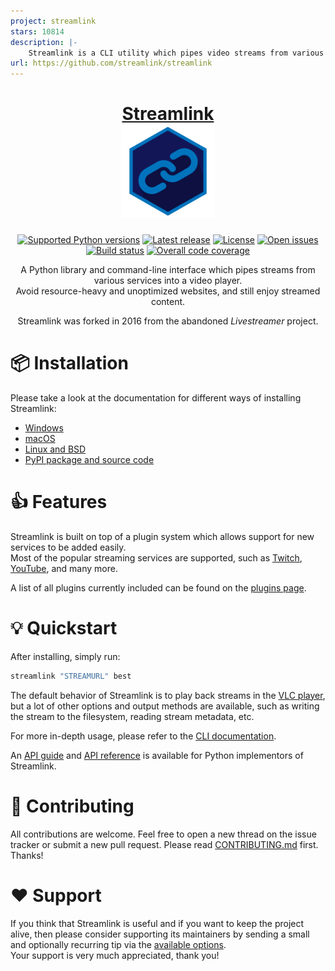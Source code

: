 ```yaml
---
project: streamlink
stars: 10814
description: |-
    Streamlink is a CLI utility which pipes video streams from various services into a video player
url: https://github.com/streamlink/streamlink
---
```


<h1 align="center"><a href="https://streamlink.github.io/">Streamlink<br><img height="150" alt="Streamlink" src="https://raw.githubusercontent.com/streamlink/streamlink/master/icon.svg"></a></h1>

<p align="center">
  <a href="https://streamlink.github.io/install.html"><img alt="Supported Python versions" src="https://img.shields.io/pypi/pyversions/streamlink.svg?style=flat-square&maxAge=86400"></a>
  <a href="https://streamlink.github.io/changelog.html"><img alt="Latest release" src="https://img.shields.io/github/release/streamlink/streamlink.svg?style=flat-square&maxAge=86400"></a>
  <a href="https://github.com/streamlink/streamlink"><img alt="License" src="https://img.shields.io/github/license/streamlink/streamlink.svg?style=flat-square&maxAge=86400"></a>
  <a href="https://github.com/streamlink/streamlink/issues"><img alt="Open issues" src="https://img.shields.io/github/issues/streamlink/streamlink.svg?style=flat-square&maxAge=86400"></a>
  <a href="https://github.com/streamlink/streamlink/actions?query=event%3Apush"><img alt="Build status" src="https://img.shields.io/github/actions/workflow/status/streamlink/streamlink/test.yml?branch=master&event=push&style=flat-square&maxAge=86400"></a>
  <a href="https://codecov.io/github/streamlink/streamlink?branch=master"><img alt="Overall code coverage" src="https://img.shields.io/codecov/c/github/streamlink/streamlink.svg?branch=master&style=flat-square&maxAge=86400"></a>
</p>

<p align="center">
  A Python library and command-line interface which pipes streams from various services into a video player.<br>
  Avoid resource-heavy and unoptimized websites, and still enjoy streamed content.
</p>

<p align="center">
  Streamlink was forked in 2016 from the abandoned <em>Livestreamer</em> project.
</p>


# 📦 Installation

Please take a look at the documentation for different ways of installing Streamlink:

- [Windows][streamlink-installation-windows]
- [macOS][streamlink-installation-macos]
- [Linux and BSD][streamlink-installation-linux-and-bsd]
- [PyPI package and source code][streamlink-installation-pypi-source]


# 👍 Features

Streamlink is built on top of a plugin system which allows support for new services to be added easily.  
Most of the popular streaming services are supported, such as [Twitch](https://www.twitch.tv), [YouTube](https://www.youtube.com), and many more.

A list of all plugins currently included can be found on the [plugins page][streamlink-plugins].


# 💡 Quickstart

After installing, simply run:

```sh
streamlink "STREAMURL" best
```

The default behavior of Streamlink is to play back streams in the [VLC player][player-vlc], but a lot of other options and output methods are available, such as writing the stream to the filesystem, reading stream metadata, etc.

For more in-depth usage, please refer to the [CLI documentation][streamlink-documentation-cli].

An [API guide][streamlink-documentation-apiguide] and [API reference][streamlink-documentation-apiref] is available for Python implementors of Streamlink.


# 🙏 Contributing

All contributions are welcome.
Feel free to open a new thread on the issue tracker or submit a new pull request.
Please read [CONTRIBUTING.md][contributing] first. Thanks!


# ❤️ Support

If you think that Streamlink is useful and if you want to keep the project alive, then please consider supporting its maintainers by sending a small and optionally recurring tip via the [available options][support].  
Your support is very much appreciated, thank you!


  [streamlink-installation-windows]: https://streamlink.github.io/install.html#windows
  [streamlink-installation-macos]: https://streamlink.github.io/install.html#macos
  [streamlink-installation-linux-and-bsd]: https://streamlink.github.io/install.html#linux-and-bsd
  [streamlink-installation-pypi-source]: https://streamlink.github.io/install.html#pypi-package-and-source-code
  [streamlink-documentation-cli]: https://streamlink.github.io/cli.html
  [streamlink-documentation-apiguide]: https://streamlink.github.io/api_guide.html
  [streamlink-documentation-apiref]: https://streamlink.github.io/api.html
  [streamlink-plugins]: https://streamlink.github.io/plugins.html
  [player-vlc]: https://www.videolan.org/vlc/
  [contributing]: https://github.com/streamlink/streamlink/blob/master/CONTRIBUTING.md
  [support]: https://streamlink.github.io/latest/support.html

